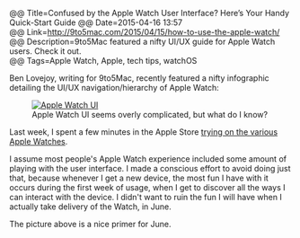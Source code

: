 @@ Title=Confused by the Apple Watch User Interface? Here’s Your Handy Quick-Start Guide 
@@ Date=2015-04-16 13:57  
@@ Link=http://9to5mac.com/2015/04/15/how-to-use-the-apple-watch/  
@@ Description=9to5Mac featured a nifty UI/UX guide for Apple Watch users. Check it out.  
@@ Tags=Apple Watch, Apple, tech tips, watchOS  

Ben Lovejoy, writing for 9to5Mac, recently featured a nifty infographic detailing the UI/UX navigation/hierarchy of Apple Watch:

<figure>
	<a class="nohover" href="http://9to5mac.com/2015/04/15/how-to-use-the-apple-watch/">
		<img class="screenshot" src="http://i.imgur.com/FnNZzUG.jpg" alt="Apple Watch UI">
	</a>
	<figcaption>Apple Watch UI seems overly complicated, but what do I know?</figcaption>
</figure>

Last week, I spent a few minutes in the Apple Store [trying on the various Apple Watches][theoveranalyzed]. 

I assume most people's Apple Watch experience included some amount of playing with the user interface. I made a conscious effort to avoid doing just that, because whenever I get a new device, the most fun I have with it occurs during the first week of usage, when I get to discover all the ways I can interact with the device. I didn't want to ruin the fun I will have when I actually take delivery of the Watch, in June.

The picture above is a nice primer for June.

[theoveranalyzed]: /2015/4/10/my-apple-watch-try-on-session-and-that-keyboard